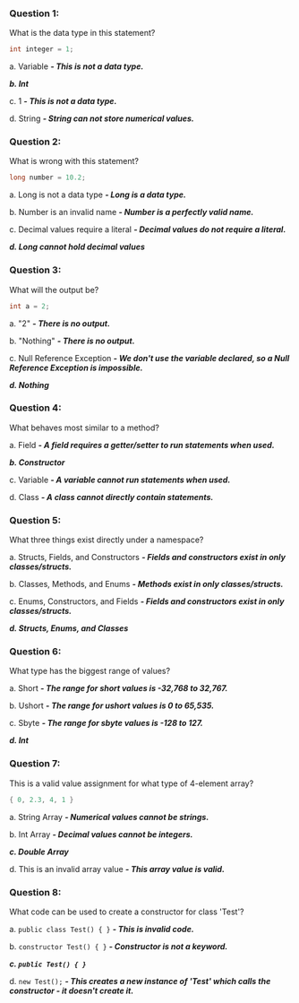 ### Question 1:

What is the data type in this statement?
```cs
int integer = 1;
```

a. Variable ***- This is not a data type.***

***b. Int***

c. 1 ***- This is not a data type.***

d. String ***- String can not store numerical values.***

### Question 2:

What is wrong with this statement?
```cs
long number = 10.2;
```

a. Long is not a data type ***- Long is a data type.***

b. Number is an invalid name ***- Number is a perfectly valid name.***

c. Decimal values require a literal ***- Decimal values do not require a literal.***

***d. Long cannot hold decimal values***

### Question 3:

What will the output be?
```cs
int a = 2;
```

a. "2" ***- There is no output.***

b. "Nothing" ***- There is no output.***

c. Null Reference Exception ***- We don't use the variable declared, so a Null Reference Exception is impossible.***

***d. Nothing***

### Question 4:

What behaves most similar to a method?

a. Field ***- A field requires a getter/setter to run statements when used.***

***b. Constructor***

c. Variable ***- A variable cannot run statements when used.***

d. Class ***- A class cannot directly contain statements.***

### Question 5:

What three things exist directly under a namespace?

a. Structs, Fields, and Constructors ***- Fields and constructors exist in only classes/structs.***

b. Classes, Methods, and Enums ***- Methods exist in only classes/structs.***

c. Enums, Constructors, and Fields ***- Fields and constructors exist in only classes/structs.***

***d. Structs, Enums, and Classes***

### Question 6:

What type has the biggest range of values?

a. Short ***- The range for short values is -32,768 to 32,767.***

b. Ushort ***- The range for ushort values is 0 to 65,535.***

c. Sbyte ***- The range for sbyte values is -128 to 127.***

***d. Int***

### Question 7:

This is a valid value assignment for what type of 4-element array?
```cs
{ 0, 2.3, 4, 1 }
```

a. String Array ***- Numerical values cannot be strings.***

b. Int Array ***- Decimal values cannot be integers.***

***c. Double Array***

d. This is an invalid array value ***- This array value is valid.***

### Question 8:

What code can be used to create a constructor for class 'Test'?

a. `public class Test() { }` ***- This is invalid code.***

b. `constructor Test() { }` ***- Constructor is not a keyword.***

***c. `public Test() { }`***

d. `new Test();` ***- This creates a new instance of 'Test' which calls the constructor - it doesn't create it.***
